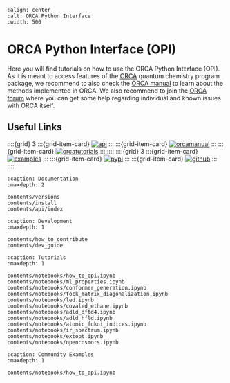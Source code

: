 ```{image} img/assets/opi_logo_horizontal.svg
:align: center
:alt: ORCA Python Interface
:width: 500
```

# ORCA Python Interface (OPI)

Here you will find tutorials on how to use the ORCA Python Interface (OPI). As it is meant to access features of the
[ORCA](https://www.faccts.de/orca/) quantum chemistry program package, we recommend to also check the
[ORCA manual](https://www.faccts.de/docs/orca/6.0/manual) to learn about the methods implemented in ORCA.
We also recommend to join the [ORCA forum](https://orcaforum.kofo.mpg.de/app.php/portal) where you can get some help
regarding individual and known issues with ORCA itself.

## Useful Links

::::{grid} 3
:::{grid-item-card}
[![api](img/assets/opi_api.svg)](../contents/api/index)
:::
:::{grid-item-card}
[![orcamanual](img/assets/opi_orca_manual.svg)](https://www.faccts.de/docs/orca/6.1/manual/)
:::
:::{grid-item-card}
[![orcatutorials](img/assets/opi_orca_tutorials.svg)](https://www.faccts.de/docs/orca/6.1/tutorials/)
:::
::::
::::{grid} 3
:::{grid-item-card}
[![examples](img/assets/opi_notebooks.svg)](https://www.faccts.de/docs/opi/1.0/docs/contents/notebooks/how_to_opi.html)
:::
:::{grid-item-card}
[![pypi](img/assets/opi_pypi.svg)](https://pypi.org/project/orca-pi/)
:::
:::{grid-item-card}
[![github](img/assets/opi_github.svg)](https://github.com/faccts/opi)
:::
::::

```{toctree}
:caption: Documentation
:maxdepth: 2

contents/versions
contents/install
contents/api/index
```

```{toctree}
:caption: Development
:maxdepth: 1

contents/how_to_contribute
contents/dev_guide
```

```{toctree}
:caption: Tutorials
:maxdepth: 1

contents/notebooks/how_to_opi.ipynb
contents/notebooks/ml_properties.ipynb
contents/notebooks/conformer_generation.ipynb
contents/notebooks/fock_matrix_diagonalization.ipynb
contents/notebooks/led.ipynb
contents/notebooks/covaled_ethane.ipynb
contents/notebooks/adld_dftd4.ipynb
contents/notebooks/adld_hfld.ipynb
contents/notebooks/atomic_fukui_indices.ipynb
contents/notebooks/ir_spectrum.ipynb
contents/notebooks/extopt.ipynb
contents/notebooks/opencosmors.ipynb
```

```{toctree}
:caption: Community Examples
:maxdepth: 1

contents/notebooks/how_to_opi.ipynb
```

[documentation]: index.html
[tricks and tips]: index.html
